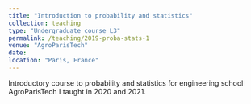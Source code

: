 ```yaml
---
title: "Introduction to probability and statistics"
collection: teaching
type: "Undergraduate course L3"
permalink: /teaching/2019-proba-stats-1
venue: "AgroParisTech"
date: 
location: "Paris, France"
---
```


Introductory course to probability and statistics for engineering school AgroParisTech I taught in 2020 and 2021. 



